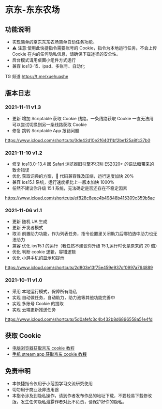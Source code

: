 # 京东-东东农场

## 功能说明

- 实现简单的京东东东农场简单自动任务功能。
- ⚠️ 注意:使用此快捷指令需要账号的 Cookie，指令为本地运行任务，不会上传 Cookie 在内的任何隐私信息，请确保下载途径的安全性。
- 后台模式请用桌面小组件方式运行
- 兼容 ios13-15、ipad、多账号、自动化

TG 频道:https://t.me/xuehuashe

## 版本日志

### 2021-11-11 v1.3

- 更新 增加 Scriptable 获取 Cookie 线路。一条线路获取 Cookie 一直无法用可以尝试切换到另一条线路获取 Cookie
- 修复 跳转 Scriptable App 报错问题

https://www.icloud.com/shortcuts/0de42d10e2f64011bf2be125a8fc37b0

### 2021-11-10 v1.2

- 修复 ios13.0-13.4 因 Safari 浏览器旧引擎不识别 ES2020+ 的语法糖带来的致命错误
- 优化 获取词典的方案， 代码兼容性及压缩，运行速度加快 20%
- 兼容 ios15.1 系统，运行速度相比上一版本加快 1000%
- 任然不建议你升级 15.1 系统，无法确定是否还存在不稳定因素

https://www.icloud.com/shortcuts/ef828c8eec4b49848b415309c359b5ac

### 2021-11-06 v1.1

- 更新 随机 UA 生成
- 更新 开发者模式
- 取消 前置助力功能，作为列表任务，指令设置里关闭助力后哪怕选中助力也无法助力
- 兼容 优化 ios15.1 的运行（我任然不建议你升级 15.1,运行时长是原来的 20 倍）
- 优化 判断 cookie 逻辑，容错逻辑
- 优化 小屏手机的显示和提示

https://www.icloud.com/shortcuts/2d803e13f75e459e937cf0997a764889

### 2021-10-11 v1.0

- 采用 本地运行模式，保障所有隐私
- 实现 自动做任务，自动助力，助力池等其他功能完善中
- 实现 多账号 Cookie 的提取
- 实现 云端更新推送任务

https://www.icloud.com/shortcuts/5d0afefc3c4b432b8d6896558a51e4fd

## 获取 Cookie

- [电脑浏览器获取京东 cookie 教程](https://github.com/leecobaby/shortcuts/blob/master/DOC/GetJdCookie1.md)
- [手机 stream app 获取京东 cookie 教程](https://github.com/leecobaby/shortcuts/blob/master/DOC/GetJdCookie2.md)

## 免责申明

- 本快捷指令仅用于小范围学习交流研究使用
- 切勿用于商业及非法用途
- 本指令涉及到隐私操作，请到作者发布作品的地址下载，不要轻易下载修改版，发生任何隐私泄露作者对此不负责，请保护好你的隐私。
